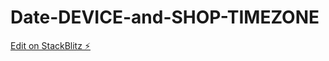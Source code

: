 # Date-DEVICE-and-SHOP-TIMEZONE

[Edit on StackBlitz ⚡️](https://stackblitz.com/edit/angular-8pyisi)